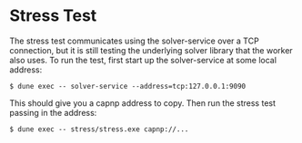# Stress Test

The stress test communicates using the solver-service over a TCP connection, but it is still testing the underlying solver library that the worker also uses. To run the test, first start up the solver-service at some local address:

```
$ dune exec -- solver-service --address=tcp:127.0.0.1:9090
```

This should give you a capnp address to copy. Then run the stress test passing in the address:

```
$ dune exec -- stress/stress.exe capnp://...
```
